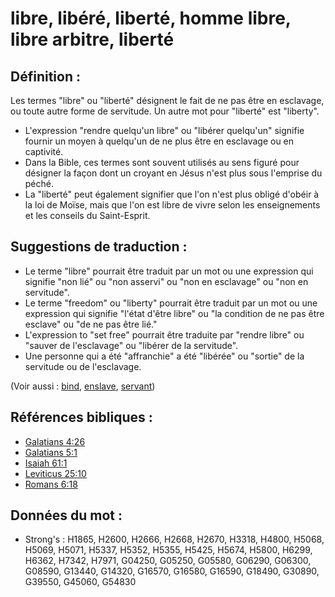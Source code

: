 # libre, libéré, liberté, homme libre, libre arbitre, liberté

## Définition :

Les termes "libre" ou "liberté" désignent le fait de ne pas être en esclavage, ou toute autre forme de servitude. Un autre mot pour "liberté" est "liberty".

* L'expression "rendre quelqu'un libre" ou "libérer quelqu'un" signifie fournir un moyen à quelqu'un de ne plus être en esclavage ou en captivité.
* Dans la Bible, ces termes sont souvent utilisés au sens figuré pour désigner la façon dont un croyant en Jésus n'est plus sous l'emprise du péché.
* La "liberté" peut également signifier que l'on n'est plus obligé d'obéir à la loi de Moïse, mais que l'on est libre de vivre selon les enseignements et les conseils du Saint-Esprit.

## Suggestions de traduction :

* Le terme "libre" pourrait être traduit par un mot ou une expression qui signifie "non lié" ou "non asservi" ou "non en esclavage" ou "non en servitude".
* Le terme "freedom" ou "liberty" pourrait être traduit par un mot ou une expression qui signifie "l'état d'être libre" ou "la condition de ne pas être esclave" ou "de ne pas être lié."
* L'expression to "set free" pourrait être traduite par "rendre libre" ou "sauver de l'esclavage" ou "libérer de la servitude".
* Une personne qui a été "affranchie" a été "libérée" ou "sortie" de la servitude ou de l'esclavage.

(Voir aussi : [bind](../kt/bond.md), [enslave](../other/enslave.md), [servant](../other/servant.md))

## Références bibliques :

* [Galatians 4:26](rc://en/tn/help/gal/04/26)
* [Galatians 5:1](rc://en/tn/help/gal/05/01)
* [Isaiah 61:1](rc://en/tn/help/isa/61/1)
* [Leviticus 25:10](rc://en/tn/help/lev/25/10)
* [Romans 6:18](rc://en/tn/help/rom/06/18)

## Données du mot :

* Strong's : H1865, H2600, H2666, H2668, H2670, H3318, H4800, H5068, H5069, H5071, H5337, H5352, H5355, H5425, H5674, H5800, H6299, H6362, H7342, H7971, G04250, G05250, G05580, G06290, G06300, G08590, G13440, G14320, G16570, G16580, G16590, G18490, G30890, G39550, G45060, G54830
